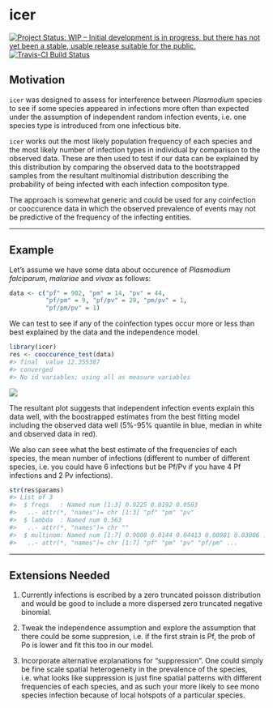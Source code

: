 
# icer

[![Project Status: WIP – Initial development is in progress, but there
has not yet been a stable, usable release suitable for the
public.](https://www.repostatus.org/badges/latest/wip.svg)](https://www.repostatus.org/#wip)
[![Travis-CI Build
Status](https://travis-ci.org/ojwatson/icer.png?branch=master)](https://travis-ci.org/ojwatson/icer)

## Motivation

`icer` was designed to assess for interference between *Plasmodium*
species to see if some species appeared in infections more often than
expected under the assumption of independent random infection events,
i.e. one species type is introduced from one infectious bite.

`icer` works out the most likely population frequency of each species
and the most likely number of infection types in individual by
comparison to the observed data. These are then used to test if our data
can be explained by this distribution by comparing the observed data to
the bootstrapped samples from the resultant multinomial distribution
describing the probability of being infected with each infection
compositon type.

The approach is somewhat generic and could be used for any coinfection
or cooccurence data in which the observed prevalence of events may not
be predictive of the frequency of the infecting entities.

-----

## Example

Let’s assume we have some data about occurence of *Plasmodium
falciparum*, *malariae* and *vivax* as follows:

``` r
data <- c("pf" = 902, "pm" = 14, "pv" = 44,
          "pf/pm" = 9, "pf/pv" = 29, "pm/pv" = 1, 
          "pf/pm/pv" = 1)
```

We can test to see if any of the coinfection types occur more or less
than best explained by the data and the independence model.

``` r
library(icer)
res <- cooccurence_test(data)
#> final  value 12.355387 
#> converged
#> No id variables; using all as measure variables
```

![](https://i.imgur.com/kewI3d7.png)<!-- -->

The resultant plot suggests that independent infection events explain
this data well, with the boostrapped estimates from the best fitting
model including the observed data well (5%-95% quantile in blue, median
in white and observed data in red).

We also can seee what the best estimate of the frequencies of each
species, the mean number of infections (different to number of different
species, i.e. you could have 6 infections but be Pf/Pv if you have 4 Pf
infections and 2 Pv infections).

``` r
str(res$params)
#> List of 3
#>  $ freqs   : Named num [1:3] 0.9225 0.0192 0.0583
#>   ..- attr(*, "names")= chr [1:3] "pf" "pm" "pv"
#>  $ lambda  : Named num 0.563
#>   ..- attr(*, "names")= chr ""
#>  $ multinom: Named num [1:7] 0.9008 0.0144 0.04413 0.00981 0.03006 ...
#>   ..- attr(*, "names")= chr [1:7] "pf" "pm" "pv" "pf/pm" ...
```

-----

## Extensions Needed

1.  Currently infections is escribed by a zero truncated poisson
    distribution and would be good to include a more dispersed zero
    truncated negative binomial.

2.  Tweak the independence assumption and explore the assumption that
    there could be some suppresion, i.e. if the first strain is Pf, the
    prob of Po is lower and fit this too in our model.

3.  Incorporate alternative explanations for “suppression”. One could
    simply be fine scale spatial heterogeneity in the prevalence of the
    species, i.e. what looks like suppression is just fine spatial
    patterns with different frequencies of each species, and as such
    your more likely to see mono species infection because of local
    hotspots of a particular species.
